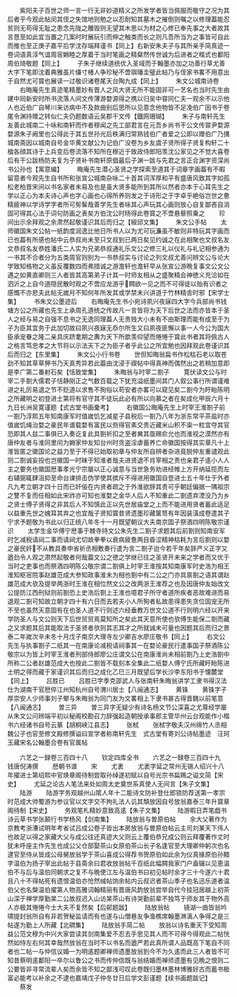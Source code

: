 <!-- { "loadSidebar": true } -->
　　紫阳夫子百世之师一言一行无非妙道精义之所发学者皆当佩服而敬守之况为其后者乎今观此帖闵其侄之失馆地则勉之以忍耐知其墓木之摧倒则嘱之以修理葢能忍贫则无苟得无耻之患念先陇之雕毁则无望其木思以为材之心修已奉先事之大者故其言恳至如此宜当置之几案时时展玩引而伸之触类而长之则凡吾所当为之事皆可自此而推也至正庚子嘉平后学沈存端拜谨书【同上】右新安朱夫子与其所亲手简真迹一卷词语真淳气谊周宻婣睦之厚着于当时笔画之精粲然传世诚为后进者之楷式也鄱阳周伯琦敬题【同上】
　　子朱子继续道统优入圣域而于翰墨亦加之功善行草尤善大字下笔即沈着典雅虽片缣寸楮人争珍秘不啻璵璠圭璧此帖乃与侄家书畧不用意出于自然尤可寳也展读一过敬识诸卷尾天台陶九成【同上】
　　朱文公城南诗卷
　　右晦庵先生真迹笔精墨妙有晋人之风大贤无所不能固非可一艺名也当时先生由建中囘新安时所书流落人间文传薄游婺源得之携以归吴中甞同仁夫一观余不以示他人也近伯广自琴川来访病中不及款曲别后思所以见意念他物皆不足凂伯广因书于卷尾令渊持赠之转似仁夫仍题数语云吴郡干文传【鐡网珊瑚】
　　朱子与南轩先生友善此城南二十咏和南轩而作者穆闻之先工部君言在元吾乡尚书干公文传甞尹婺源婺源朱子阙里也公得此于其五世孙光后秩满归常熟钱伯广者爱之公即以赠伯广乃搆城南斋因以城南自号金华黄文献公为记伯广没卷为乡友虞子贤所得子贤复构轩二十楹各顔其诗于上兵变后卷流落不知所在穆近于致政侍郎阳羡沈公家见之不觉大喜卷后有干公跋杨防夫复为子贤补书南轩原倡最后子渊一跋与先君之言正合渊字资深尚书公孙也【寓意编】
　　晦庵先生潜心圣贤之学探索至道其于词章字画葢有不暇留意者今观先生自书所和张宣公城南杂咏二十首其词浑厚和平有盛唐风致其字如孤松老柏晋宋间以书名家者未易及也是虽大贤多能所到其所以然者亦本于心耳先生之学以正心为本夫诗心声也字心画也心得所养则发之于诗形之于字卓乎絶俗岂世之惫精疲神以学诗学字者所可髣髴哉善学先生者咏其心声玩其心画则放心自复鄙吝自消固可得其心法于词句防画之表矣方伯沈公时旸得此卷寳之不啻悬藜照乗之
　　珍间出示余拜观之余肃然起敬谨识其后而归之【椒邱文集】
　　朱文公手帖
　　太师徽国朱文公帖一纸韵度润逸比他日所书人以为尤可玩濂虽不敏则非特玩其字画而已也葢有所感也帖中云恭叔尚未至只文叔到已两日矣见约诚之在此相聚也文叔名友文恭叔名友恭姓潘氏二人实为兄弟恭叔通礼乐文公之修三礼以仪礼与礼记相参通为一书其不合者分为五类周官则别为一书恭叔实与讨论之列文叔尤善问辨文公与论大学致知格物之义虽反覆数四而弗措诚之游澹轩也澹轩早从张宣公游晩复事文公文公遇之如黄直卿则三人者皆其高第弟子计其一时师友相从之盛聚精会神徳义充洽如在泗沂之上自今道隠民散时观之不啻应龙游乎闗欲一见之而不可得徒以贻有识者之感慨不亦悲夫此帖无嵗月不知何年所发其或学禁未兴讲道于竹林精舎时邪【宋学士集】
　　书朱文公墨迹后
　　右晦庵先生书小宛诗夙兴夜寐四大字今兵部尚书钱塘方公之所藏也先生上承周孔道统之传故凡一言皆将为天下后世之法而亦皆本于圣人之经与易之自强不息书之无逸同理葢人无贵贱大小未有不由斯理而能有成至于为子为臣其宜务于此加切故曰夙兴夜寐无忝尔所生又曰夙夜匪懈以事一人今公为国大臣承宠眷之隆二亲具庆跻耄期之夀为天下所歆羡仰望而惓惓于寳此书者其将佩古人之格言笃忠孝之大节将以示法天下之为臣子者乎此公之所宜勉也因拜观此卷谨识其后而归之【东里集】
　　朱文公小行书卷
　　世但知晦翁扁书作松枯石老以取苍劲不知其草草狎书乃天真秀异若此葢由沈浸于禊帖中得真神而偶然出之若稍加意即是李广第二番射石矣【恬致堂集】
　　朱晦翁与时宰二劄子
　　寛伏读文公与时宰二手劄大儒君子恬静刚正之气数百载之下犹充溢纸墨间其门人叙公事行所谓谨难进之礼厉易退之节不贬道以求售不狥俗以苟安者亦畧可以窥见矣二劄今为盱眙陈明之所藏明之初登进士第将有官守其不徒玩此必有所以向慕之者在矣成化甲辰六月十九日长洲吴寛谨题【式古堂书画彚考】
　　右徽国公晦庵先生上时宰王淮劄子前一劄乃淳熙五年知南康军时值嵗饥乞减星子县税后一劄乃八年为浙东常平茶盐时亦值嵗饥绳治婺之豪民年谱载婺有富民以赀得官素交贵近藏米山积不粜一粒宜夺其官恐即其人兹二事俱已入奏讫复此具劄祈扣之至者兾其亟赐俞允也而淮视之漠然亦有唐仲友者与淮同里闬为婣家仲友知台州时贪盗淫虐蓄养亡命徽国按得其实章凡十上淮皆匿之徽国论之益力至于不得已始取初章与仲友所自辨者杂进竟脱仲友重谴观此则二劄诚妄投也岂徽国一时昧于知淮者哉夫进贤退不肖宰相之责也亲君子逺小人人主之要务也徽国厯事孝光宁宗屡以正心诚意与当世急务劝进经帷上方开纳延揽而左右辅弼辄肆沮抑至命台谏排击伪学使其摈斥不得进用徽国自登进士五十年仕于外者凡九考立朝才四十日而已奸佞在内贤者疏之于外淮欲辞其责可乎朝廷偏据一隅祖宗之讐不复而任相如此宋祚亦可知也淮婺之金华人后人不知重此二劄遗弃湮没乃为乡之贤士傅子贤得之非其后人不知慎此正以先世居庙堂之上而不能进用贤者蓄此适足以益重先世之媿耳其弃之也宜哉子贤知寳昔贤遗墨珍藏箧笥有年因装潢成卷遣其子宁求予题敬为书此以归正统八年冬十一月既望朝议大夫南京国子祭酒四明陈敬宗谨识
　　太学生金华傅宁厯事于棘寺持文公朱先生二劄子求题其后前劄则知南安军时乞减税请祠二事而请祠尤切故拳拳以衰病疲惫两目昏涩精神枯耗为言后劄则以婺之豪民奸不从教具奏申省祈丞相敷奏行遣为言二劄子迨今若干年矣辞严义正字又遒劲令人观之肃然起敬者何哉葢文公之徳之学继已往之圣贤开未来之学者而又优于当时之吏事也而祭酒四明陈公敬宗谓二劄俱上时宰王淮按其知南康军时史浩为相王淮知枢宻院事赵雄范成大参知政事淮未为相也劄中有二公之门亦具禀劄之语其谓赵雄范成大欤及提举两浙时王淮在相位然文公之改两浙王淮荐之也及因唐仲友始改文公提防江西刑狱则前劄恐上史浩后劄上王淮也噫君子所守者道所疾者恶故难进而易退观二劄可知故立朝才四十有六日而去若夫小人所狥者私故患得患失贪位固宠无所不至也虽然天意固有在也圣人道不行则述六经垂教万世文公道不行则明六经以开来学防圣人与文公则天下后世贸贸焉莫知所之矣此其天意所使也欤傅生能保二劄而藏之又求题其后其能取法于圣贤者欤则其志其才之所就诚未可量也因题其后而归之景泰二年嵗次辛未冬十月戊子南京大理寺左少卿吉水廖庄敬书【同上】
　　右文公先生与执事劄子二纸其一在南康论减税请祠事其一在婺论豪民行遣事国子祭酒陈公敬宗以为皆上时宰王淮者刑部侍郎廖公庄谓文公在南康淮尚未相前劄乃上史浩劄中所称二公者赵雄范成大也按此二劄皆不载刻本全集此二纸婺人傅宁氏所藏盱眙陈进士明之得而藏于家谨识其后而归之成化乙巳三月既望后学长沙李东阳书于懐麓堂【同上】
　　吕胜已
　　吕胜已字季克邵武人与张南轩朱晦翁讲学工隶书得汉法仕为湖南干官厯倅江州知杭州自号渭川居士【八闽通志】
　　黄铢
　　黄铢字子厚崇安人少师事刘子翚与朱晦翁为同门友为文畧相上下隶书甚古得晋魏以前笔意【八闽通志】
　　曽三异
　　曽三异字无疑少有诗名杨文节公深喜之尤尊经学屡从朱文公问辨端平初以秘阁校勘召力辞强起造朝授承事郎主管华州云台观能作小楷书六经诸书自号云篆【胡桐峡江县志】
　　张栻
　　张栻字敬夫汉州绵竹人丞相魏公子也官至修文殿修撰谥曰宣学者称南轩先生　式古堂有寄刘公诗帖墨迹　汪珂玉藏宋名公翰墨合卷有官属帖

　　六艺之一録卷三百四十八
　　钦定四库全书
　　六艺之一録卷三百四十九　　钱唐倪涛撰
　　厯朝书谱
　　宋
　　尤袤
　　尤袤字延之常州无锡人绍兴十八年擢进士第绍熙中官焕章阁待制尝取孙绰遂初赋以自号光宗书扁赐之谥文简【宋史】
　　尤延之论古人笔法来处如周太史奠世系真使人无间言【朱子文集】
　　陆游
　　陆游字务观越州山隂人年十二能诗文防补登仕郎锁防荐送第一孝宗时范成大帅蜀游为参议官以文字交不拘礼法人讥其頽放因自号放翁嘉泰三年升寳章阁待制【宋史】
　　务观笔札精妙意致高逺【朱子文集】
　　陆游暇日弄笔戯书诗云草书学张颠行书学杨风【剑南集】
　　陆放翁与曽原伯帖
　　余大父著作为京教考浙漕试明年考省试吕成公卷子皆出本房放翁与曽原伯帖云主司刘某天下伟人也故足以得之家藏大父与成公往还真迹大父则云上覆伯恭兄成公则云拜覆著作丈时犹未呼座主作先生也成公父仓部娶茶山女原伯茶山长子名逢官至大理卿仲躬次也名逮官至侍从皆成公母舅放翁学于茶山喜成公得荐书贺原伯如此余为仪真掾原伯孙黯字温伯为扬子宰出此帖于县斋余曰君收放翁帖千百纸此幅闗我家门户盍辍以见恵温伯不与后与温伯同朝求之复不与晩使江左与温伯书曰初见帖时余才三十今遂六十君且八十不得帖死有遗恨温伯亦怆然缄帖饷余帖内云叔迟者茶山季子也名迅乐道者温伯父也名槃温伯擢第人物高雅词翰精丽有晋唐风韵放翁尝举自代今挂冠居越上初茶山深于禅学厚勤杲二公故叔迟入山访杲茶山有诗哭勤前辈不独笃于师友其于物外高人亦极其惓惓今士大夫不复然矣【后邨题跋】
　　陆放翁帖
　　镜湖一曲皆翁吟啸提封翁所自有非若贺秘监请而有也遂与山僧巷友争渔樵席翰墨淋漓人争得之是三帖遂为勤上人所藏【北磵集】
　　陆放翁手简二帖
　　放翁以诗名重天下受知周益公范文穆为中兴大家尝读其剑南集爱不忍去手思见其人而不可得今得观此二帖恍然如侍左右何其幸哉然放翁在当时不以书名而遒严若此真所谓人品既高下笔自不同者也二帖一与仲信议婚一为明逺题卿禅师遗墨放翁到今不为久逺而此三人者皆不可知昔蔡明逺鄱阳一卒尔以鲁公之书而传仲信既与翁结婚而禅师遗墨有见晩之恨则二公要皆非寻常流辈人矣而余皆不知之鄙浅可叹此卷既归墨林墨林博雅好古而蓄书极富必能考以补余之不逮也嘉靖戊子仲冬廿日后学文彭谨题【续书画题跋记】
　　蔡发
